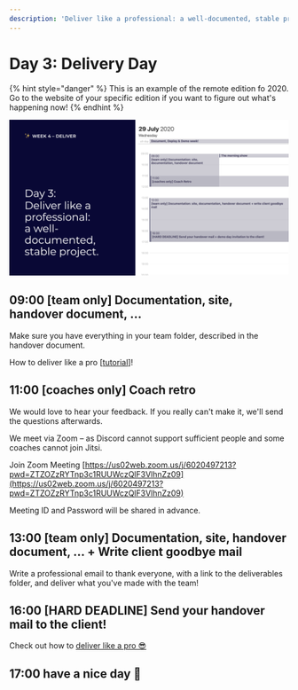 ```yaml
---
description: 'Deliver like a professional: a well-documented, stable project.'
---
```


# Day 3: Delivery Day

{% hint style="danger" %}
This is an example of the remote edition fo 2020. Go to the website of your specific edition if you want to figure out what's happening now!
{% endhint %}

![](<../../../../.gitbook/assets/Screenshot 2020-07-26 at 15.09.35.png>)

## 09:00 \[team only] Documentation, site, handover document, ...&#x20;

Make sure you have everything in your team folder, described in the handover document.&#x20;

How to deliver like a pro \[[tutorial](../../../../tutorials/how-to-deliver-like-a-pro/)]!

## 11:00 \[coaches only] Coach retro

We would love to hear your feedback. If you really can't make it, we'll send the questions afterwards.

We meet via Zoom – as Discord cannot support sufficient people and some coaches cannot join Jitsi.

Join Zoom Meeting [https://us02web.zoom.us/j/6020497213?pwd=ZTZOZzRYTnp3c1RUUWczQlF3VlhnZz09](https://us02web.zoom.us/j/6020497213?pwd=ZTZOZzRYTnp3c1RUUWczQlF3VlhnZz09)

Meeting ID and Password will be shared in advance.

## 13:00 \[team only] Documentation, site, handover document, ... + Write client goodbye mail

Write a professional email to thank everyone, with a link to the deliverables folder, and deliver what you've made with the team!

## 16:00 \[HARD DEADLINE] Send your handover mail to the client!

Check out how to [deliver like a pro 😎](../../../../tutorials/how-to-deliver-like-a-pro/)

## 17:00 have a nice day 🥳
